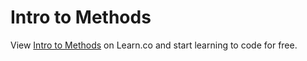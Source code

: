 # Intro to Methods
<p class='util--hide'>View <a href='https://learn.co/lessons/phrg-ruby-methods-readme'>Intro to Methods</a> on Learn.co and start learning to code for free.</p>
